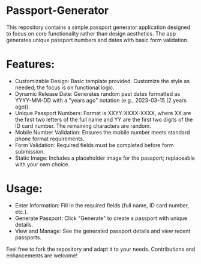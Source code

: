 # Passport-Generator
This repository contains a simple passport generator application designed to focus on core functionality rather than design aesthetics. The app generates unique passport numbers and dates with basic form validation.

# Features:
- Customizable Design: Basic template provided. Customize the style as needed; the focus is on functional logic.
- Dynamic Release Date: Generates random past dates formatted as YYYY-MM-DD with a "years ago" notation (e.g., 2023-03-15 (2 years ago)).
- Unique Passport Numbers: Format is XXYY-XXXX-XXXX, where XX are the first two letters of the full name and YY are the first two digits of the ID card number. The remaining characters are random.
- Mobile Number Validation: Ensures the mobile number meets standard phone format requirements.
- Form Validation: Required fields must be completed before form submission.
- Static Image: Includes a placeholder image for the passport; replaceable with your own choice.

# Usage:
- Enter Information: Fill in the required fields (full name, ID card number, etc.).
- Generate Passport: Click "Generate" to create a passport with unique details.
- View and Manage: See the generated passport details and view recent passports.

Feel free to fork the repository and adapt it to your needs. Contributions and enhancements are welcome!
